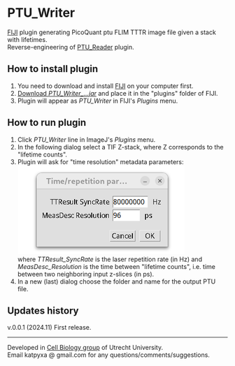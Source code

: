 # PTU_Writer
[FIJI](http://fiji.sc/) plugin generating PicoQuant ptu FLIM TTTR image file given a stack with lifetimes.  
Reverse-engineering of [PTU_Reader](https://github.com/UU-cellbiology/PTU_Reader) plugin.  

## How to install plugin

1. You need to download and install [FIJI](http://fiji.sc/#download) on your computer first.
2. [Download *PTU_Writer_...jar*](https://github.com/ekatrukha/PTU_Writer/releases) and place it in the "plugins" folder of FIJI.
3. Plugin will appear as *PTU_Writer* in FIJI's *Plugins* menu.

## How to run plugin

1. Click *PTU_Writer* line in ImageJ's *Plugins* menu.
2. In the following dialog select a TIF Z-stack, where Z corresponds to the "lifetime counts".
3. Plugin will ask for "time resolution" metadata parameters:  
![dialog](./pics/dialog.png)   
where *TTResult_SyncRate* is the laser repetition rate (in Hz) and   
*MeasDesc_Resolution* is the time between "lifetime counts", i.e. time between two neighboring input z-slices (in ps). 
4. In a new (last) dialog choose the folder and name for the output PTU file.

## Updates history
v.0.0.1 (2024.11) First release.

---
Developed in [Cell Biology group](http://cellbiology.science.uu.nl/) of Utrecht University.  
Email katpyxa @ gmail.com for any questions/comments/suggestions.
